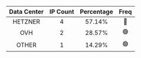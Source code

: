 | Data Center | IP Count | Percentage | Freq |
|:------------:|:--------:|:-----------:|:-----:|
| HETZNER | 4 | 57.14% | 🔴 |
| OVH | 2 | 28.57% | 🟢 |
| OTHER | 1 | 14.29% | 🟢 |